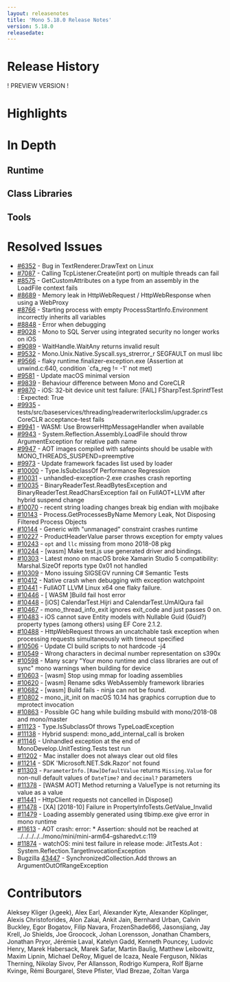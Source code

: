 ```yaml
---
layout: releasenotes
title: 'Mono 5.18.0 Release Notes'
version: 5.18.0
releasedate:
---
```


Release History
===============

! PREVIEW VERSION !

Highlights
==========

# In Depth

## Runtime

## Class Libraries

## Tools

# Resolved Issues

* [#6352](https://github.com/mono/mono/issues/6352) - Bug in TextRenderer.DrawText on Linux
* [#7087](https://github.com/mono/mono/issues/7087) - Calling TcpListener.Create(int port) on multiple threads can fail
* [#8575](https://github.com/mono/mono/issues/8575) - GetCustomAttributes on a type from an assembly in the LoadFile context fails
* [#8689](https://github.com/mono/mono/issues/8689) - Memory leak in HttpWebRequest / HttpWebResponse when using a WebProxy
* [#8766](https://github.com/mono/mono/issues/8766) - Starting process with empty ProcessStartInfo.Environment incorrectly inherits all variables
* [#8848](https://github.com/mono/mono/issues/8848) - Error when debugging
* [#9028](https://github.com/mono/mono/issues/9028) - Mono to SQL Server using integrated security no longer works on iOS
* [#9089](https://github.com/mono/mono/issues/9089) - WaitHandle.WaitAny returns invalid result
* [#9532](https://github.com/mono/mono/issues/9532) - Mono.Unix.Native.Syscall.sys_strerror_r SEGFAULT on musl libc
* [#9566](https://github.com/mono/mono/issues/9566) - flaky runtime.finalizer-exception.exe (Assertion at unwind.c:640, condition `cfa_reg != -1' not met)
* [#9581](https://github.com/mono/mono/issues/9581) - Update macOS minimal version
* [#9839](https://github.com/mono/mono/issues/9839) - Behaviour difference between Mono and CoreCLR
* [#9870](https://github.com/mono/mono/issues/9870) - iOS: 32-bit device unit test failure: [FAIL] FSharpTest.SprintfTest :   Expected: True
* [#9935](https://github.com/mono/mono/issues/9935) - tests/src/baseservices/threading/readerwriterlockslim/upgrader.cs CoreCLR acceptance-test fails
* [#9941](https://github.com/mono/mono/issues/9941) - WASM: Use BrowserHttpMessageHandler when available
* [#9943](https://github.com/mono/mono/issues/9943) - System.Reflection.Assembly.LoadFile should throw ArgumentException for relative path name
* [#9947](https://github.com/mono/mono/issues/9947) - AOT images compiled with safepoints should be usable with MONO_THREADS_SUSPEND=preemptive
* [#9973](https://github.com/mono/mono/issues/9973) - Update framework facades list used by loader
* [#10000](https://github.com/mono/mono/issues/10000) - Type.IsSubclassOf Performance Regression
* [#10031](https://github.com/mono/mono/issues/10031) - unhandled-exception-2.exe crashes crash reporting
* [#10035](https://github.com/mono/mono/issues/10035) - BinaryReaderTest.ReadBytesException and BinaryReaderTest.ReadCharsException fail on FullAOT+LLVM after hybrid suspend change
* [#10070](https://github.com/mono/mono/issues/10070) - recent string loading changes break big endian with mojibake
* [#10143](https://github.com/mono/mono/issues/10143) - Process.GetProcessesByName Memory Leak, Not Disposing Filtered Process Objects
* [#10144](https://github.com/mono/mono/issues/10144) - Generic with "unmanaged" constraint crashes runtime
* [#10227](https://github.com/mono/mono/issues/10227) - ProductHeaderValue parser throws exception for empty values
* [#10243](https://github.com/mono/mono/issues/10243) - `opt` and `llc` missing from mono 2018-08 pkg
* [#10244](https://github.com/mono/mono/issues/10244) - [wasm] Make test.js use generated driver and bindings.
* [#10303](https://github.com/mono/mono/issues/10303) - Latest mono on macOS broke Xamarin Studio 5 compatibility: Marshal.SizeOf reports type 0x01 not handled
* [#10309](https://github.com/mono/mono/issues/10309) - Mono issuing SIGSEGV running C# Semantic Tests
* [#10412](https://github.com/mono/mono/issues/10412) - Native crash when debugging with exception watchpoint
* [#10441](https://github.com/mono/mono/issues/10441) - FullAOT LLVM  Linux x64 one flaky failure.
* [#10446](https://github.com/mono/mono/issues/10446) - [ WASM ]Build fail  host error
* [#10448](https://github.com/mono/mono/issues/10448) - [iOS] CalendarTest.Hijri and CalendarTest.UmAlQura fail
* [#10467](https://github.com/mono/mono/issues/10467) - mono_thread_info_exit ignores exit_code and just passes 0 on.
* [#10483](https://github.com/mono/mono/issues/10483) - iOS cannot save Entity models with Nullable Guid (Guid?) property types (among others) using EF Core 2.1.2.
* [#10488](https://github.com/mono/mono/issues/10488) - HttpWebRequest throws an uncatchable task exception when processing requests simultaneously with timeout specified
* [#10506](https://github.com/mono/mono/issues/10506) - Update CI build scripts to not hardcode -j4
* [#10549](https://github.com/mono/mono/issues/10549) - Wrong characters in decimal number representation on s390x
* [#10598](https://github.com/mono/mono/issues/10598) - Many scary "Your mono runtime and class libraries are out of sync" mono warnings when building for device
* [#10603](https://github.com/mono/mono/issues/10603) - [wasm] Stop using mmap for loading assemblies
* [#10620](https://github.com/mono/mono/issues/10620) - [wasm] Rename sdks WebAssembly framework libraries
* [#10682](https://github.com/mono/mono/issues/10682) - [wasm] Build fails - ninja can not be found.
* [#10802](https://github.com/mono/mono/issues/10802) - mono_jit_init on macOS 10.14 has graphics corruption due to mprotect invocation
* [#10863](https://github.com/mono/mono/issues/10863) - Possible GC hang while building msbuild with mono/2018-08 and mono/master
* [#11123](https://github.com/mono/mono/issues/11123) - Type.IsSubclassOf throws TypeLoadException
* [#11138](https://github.com/mono/mono/issues/11138) - Hybrid suspend: mono_add_internal_call is broken
* [#11146](https://github.com/mono/mono/issues/11146) - Unhandled exception at the end of MonoDevelop.UnitTesting.Tests test run
* [#11202](https://github.com/mono/mono/issues/11202) - Mac installer does not always clear out old files
* [#11214](https://github.com/mono/mono/issues/11214) - SDK 'Microsoft.NET.Sdk.Razor' not found
* [#11303](https://github.com/mono/mono/issues/11303) - `ParameterInfo.[Raw]DefaultValue` returns `Missing.Value` for non-null default values of `DateTime?` and `decimal?` parameters
* [#11378](https://github.com/mono/mono/issues/11378) - [WASM AOT] Method returning a ValueType is not returning its value as a value
* [#11441](https://github.com/mono/mono/issues/11441) - HttpClient requests not cancelled in Dispose()
* [#11478](https://github.com/mono/mono/issues/11478) - [XA] [2018-10] Failure in PropertyInfoTests.GetValue_Invalid
* [#11479](https://github.com/mono/mono/issues/11479) - Loading assembly generated using tlbimp.exe give error in mono runtime
* [#11613](https://github.com/mono/mono/issues/11613) - AOT crash: error: * Assertion: should not be reached at ../../../../../mono/mini/mini-arm64-gsharedvt.c:119
* [#11874](https://github.com/mono/mono/issues/11874) - watchOS: mini test failure in release mode: JitTests.Aot : System.Reflection.TargetInvocationException
* Bugzilla [43447](https://bugzilla.xamarin.com/show_bug.cgi?id=43447) -  SynchronizedCollection.Add throws an ArgumentOutOfRangeException

# Contributors

Aleksey Kliger (λgeek), Alex Earl, Alexander Kyte, Alexander Köplinger, Alexis Christoforides, Alon Zakai, Ankit Jain, Bernhard Urban, Calvin Buckley, Egor Bogatov, Filip Navara, FrozenShade666, Jasonsjiang, Jay Krell, Jo Shields, Joe Groocock, Johan Lorensson, Jonathan Chambers, Jonathan Pryor, Jérémie Laval, Katelyn Gadd, Kenneth Pouncey, Ludovic Henry, Marek Habersack, Marek Safar, Martin Baulig, Matthew Leibowitz, Maxim Lipnin, Michael DeRoy, Miguel de Icaza, Neale Ferguson, Niklas Therning, Nikolay Sivov, Per Allansson, Rodrigo Kumpera, Rolf Bjarne Kvinge, Rémi Bourgarel, Steve Pfister, Vlad Brezae, Zoltan Varga
